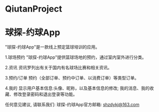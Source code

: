 # QiutanProject
# 球探-约球App

  "球探-约球App"是一款线上预定篮球培训的应用。
  
  1.球场预约
  "球探-约球App"提供篮球场地的预约，通过室内室外进行分类。
  
  2.资讯
  资讯罗列出有关于国内有名球场比赛和相关资讯。
  
  3.预约/订单
  预约（全部订单、预约中订单、以消费订单）等类型订单。
  
  4.我的
  显示用户基本信息:头像、昵称，以及基本信息的修改;
  我的消息、我的收藏、修改登录密码和退出登录等功能。
  
  任何意见建议, 请联系我们: 
  球探-约球App官方邮箱: shzdykj@163.com
